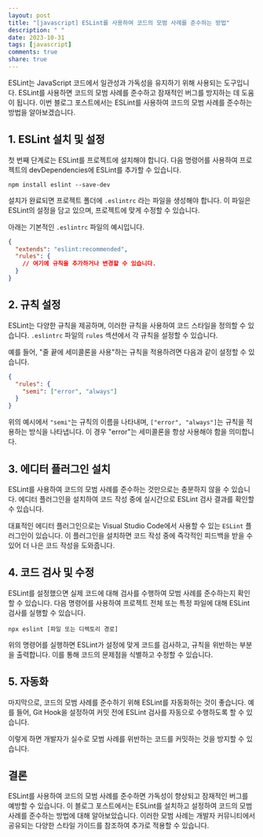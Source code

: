 ```yaml
---
layout: post
title: "[javascript] ESLint를 사용하여 코드의 모범 사례를 준수하는 방법"
description: " "
date: 2023-10-31
tags: [javascript]
comments: true
share: true
---
```


ESLint는 JavaScript 코드에서 일관성과 가독성을 유지하기 위해 사용되는 도구입니다. ESLint를 사용하면 코드의 모범 사례를 준수하고 잠재적인 버그를 방지하는 데 도움이 됩니다. 이번 블로그 포스트에서는 ESLint를 사용하여 코드의 모범 사례를 준수하는 방법을 알아보겠습니다.

## 1. ESLint 설치 및 설정

첫 번째 단계로는 ESLint를 프로젝트에 설치해야 합니다. 다음 명령어를 사용하여 프로젝트의 devDependencies에 ESLint를 추가할 수 있습니다.

```shell
npm install eslint --save-dev
```

설치가 완료되면 프로젝트 폴더에 `.eslintrc` 라는 파일을 생성해야 합니다. 이 파일은 ESLint의 설정을 담고 있으며, 프로젝트에 맞게 수정할 수 있습니다.

아래는 기본적인 `.eslintrc` 파일의 예시입니다.

```json
{
  "extends": "eslint:recommended",
  "rules": {
    // 여기에 규칙을 추가하거나 변경할 수 있습니다.
  }
}
```

## 2. 규칙 설정

ESLint는 다양한 규칙을 제공하며, 이러한 규칙을 사용하여 코드 스타일을 정의할 수 있습니다. `.eslintrc` 파일의 `rules` 섹션에서 각 규칙을 설정할 수 있습니다.

예를 들어, "줄 끝에 세미콜론을 사용"하는 규칙을 적용하려면 다음과 같이 설정할 수 있습니다.

```json
{
  "rules": {
    "semi": ["error", "always"]
  }
}
```

위의 예시에서 `"semi"`는 규칙의 이름을 나타내며, `["error", "always"]`는 규칙을 적용하는 방식을 나타냅니다. 이 경우 "error"는 세미콜론을 항상 사용해야 함을 의미합니다.

## 3. 에디터 플러그인 설치

ESLint를 사용하여 코드의 모범 사례를 준수하는 것만으로는 충분하지 않을 수 있습니다. 에디터 플러그인을 설치하여 코드 작성 중에 실시간으로 ESLint 검사 결과를 확인할 수 있습니다.

대표적인 에디터 플러그인으로는 Visual Studio Code에서 사용할 수 있는 `ESLint` 플러그인이 있습니다. 이 플러그인을 설치하면 코드 작성 중에 즉각적인 피드백을 받을 수 있어 더 나은 코드 작성을 도와줍니다.

## 4. 코드 검사 및 수정

ESLint를 설정했으면 실제 코드에 대해 검사를 수행하여 모범 사례를 준수하는지 확인할 수 있습니다. 다음 명령어를 사용하여 프로젝트 전체 또는 특정 파일에 대해 ESLint 검사를 실행할 수 있습니다.

```shell
npx eslint [파일 또는 디렉토리 경로]
```

위의 명령어를 실행하면 ESLint가 설정에 맞게 코드를 검사하고, 규칙을 위반하는 부분을 출력합니다. 이를 통해 코드의 문제점을 식별하고 수정할 수 있습니다.

## 5. 자동화

마지막으로, 코드의 모범 사례를 준수하기 위해 ESLint를 자동화하는 것이 좋습니다. 예를 들어, Git Hook을 설정하여 커밋 전에 ESLint 검사를 자동으로 수행하도록 할 수 있습니다.

이렇게 하면 개발자가 실수로 모범 사례를 위반하는 코드를 커밋하는 것을 방지할 수 있습니다.

## 결론

ESLint를 사용하여 코드의 모범 사례를 준수하면 가독성이 향상되고 잠재적인 버그를 예방할 수 있습니다. 이 블로그 포스트에서는 ESLint를 설치하고 설정하여 코드의 모범 사례를 준수하는 방법에 대해 알아보았습니다. 이러한 모범 사례는 개발자 커뮤니티에서 공유되는 다양한 스타일 가이드를 참조하여 추가로 적용할 수 있습니다.